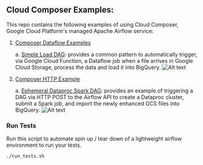 ## Cloud Composer Examples:
This repo contains the following examples of using Cloud Composer, Google Cloud Platform's managed Apache Airflow service:

1. [Composer Dataflow Examples](composer_dataflow_examples/README.md)

	a. [Simple Load DAG](composer_dataflow_examples/simple_load_dag.py): provides a common pattern to automatically trigger, via Google Cloud Function, a Dataflow job when a file arrives in Google Cloud Storage, process the data and load it into BigQuery.
![Alt text](img/workflow-overview.png "Workflow Overview")

2. [Composer HTTP Example](composer_http_post_example/README.md)

	a. [Ephemeral Dataproc Spark DAG](composer_http_post_example/ephemeral_dataproc_spark_dag.py): provides an example of triggering a DAG via HTTP POST to the Airflow API to create a Dataproc cluster, submit a Spark job, and import the newly enhanced GCS files into BigQuery.
![Alt text](img/composer-http-post-arch.png "A diagram illustrating the workflow described below.")

### Run Tests
Run this script to automate spin up / tear down of a lightweight airflow environment to run your tests.
```bash
./run_tests.sh
```
